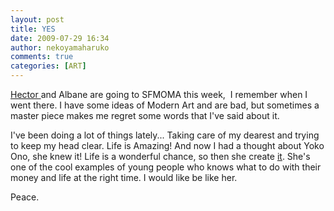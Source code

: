 ```yaml
---
layout: post
title: YES
date: 2009-07-29 16:34
author: nekoyamaharuko
comments: true
categories: [ART]
---
```

<a href="http://hectorpadilla.wordpress.com/">Hector </a>and Albane are going to SFMOMA this week,  I remember when I went there. I have some ideas of Modern Art and are bad, but sometimes a master piece makes me regret some words that I've said about it.

I've been doing a lot of things lately... Taking care of my dearest and trying to keep my head clear. Life is Amazing! And now I had a thought about Yoko Ono, she knew it! Life is a wonderful chance, so then she create <a href="http://www.arttowermito.or.jp/art/yokoono.html">it</a>. She's one of the cool examples of young people who knows what to do with their money and life at the right time. I would like be like her.

Peace.
